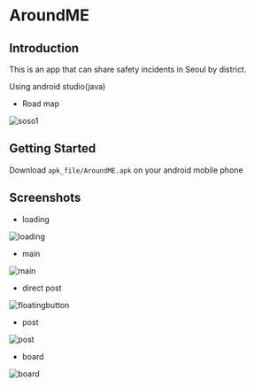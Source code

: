 AroundME
========

Introduction
------------
This is an app that can share safety incidents in Seoul by district.

Using android studio(java)

* Road map

![soso1](https://user-images.githubusercontent.com/45625434/68874346-67458000-0744-11ea-91e9-e71ec2399c1f.JPG)

Getting Started
---------------

Download <code>apk_file/AroundME.apk</code> on your android mobile phone

Screenshots
-----------

* loading

![loading](https://user-images.githubusercontent.com/45625434/68873997-d66ea480-0743-11ea-8f26-0432d8a27200.jpg)

* main

![main](https://user-images.githubusercontent.com/45625434/68873998-d66ea480-0743-11ea-9ef5-4bb6a83b61fd.jpg)

* direct post

![floatingbutton](https://user-images.githubusercontent.com/45625434/68873994-d66ea480-0743-11ea-999e-e51faa1e0038.jpg)

* post

![post](https://user-images.githubusercontent.com/45625434/68873999-d7073b00-0743-11ea-9c8a-dfff9f510b4f.jpg)

* board

![board](https://user-images.githubusercontent.com/45625434/68873992-d5d60e00-0743-11ea-9231-c48523a7ff5e.jpg)
